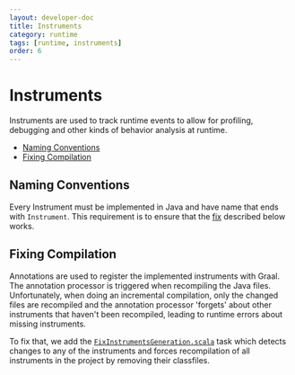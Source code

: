 ```yaml
---
layout: developer-doc
title: Instruments
category: runtime
tags: [runtime, instruments]
order: 6
---
```


# Instruments

Instruments are used to track runtime events to allow for profiling, debugging
and other kinds of behavior analysis at runtime.

<!-- MarkdownTOC levels="2,3" autolink="true" -->

- [Naming Conventions](#naming-conventions)
- [Fixing Compilation](#fixing-compilation)

<!-- /MarkdownTOC -->

## Naming Conventions

Every Instrument must be implemented in Java and have name that ends with
`Instrument`. This requirement is to ensure that the [fix](#fixing-compilation)
described below works.

## Fixing Compilation

Annotations are used to register the implemented instruments with Graal. The
annotation processor is triggered when recompiling the Java files.
Unfortunately, when doing an incremental compilation, only the changed files are
recompiled and the annotation processor 'forgets' about other instruments that
haven't been recompiled, leading to runtime errors about missing instruments.

To fix that, we add the
[`FixInstrumentsGeneration.scala`](https://github.com/enso-org/enso/blob/main/project/FixInstrumentsGeneration.scala)
task which detects changes to any of the instruments and forces recompilation of
all instruments in the project by removing their classfiles.
